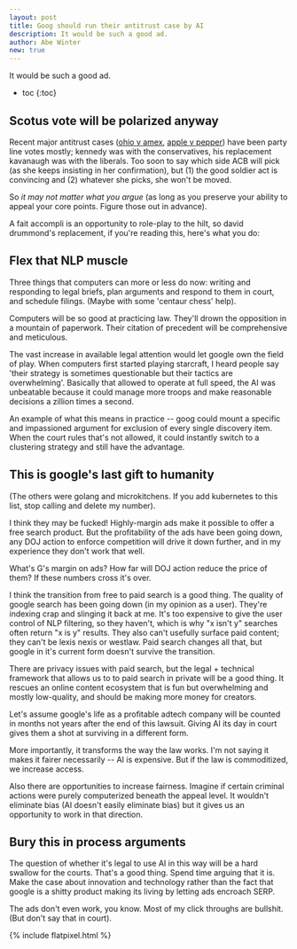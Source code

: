 ```yaml
---
layout: post
title: Goog should run their antitrust case by AI
description: It would be such a good ad.
author: Abe Winter
new: true
---
```


It would be such a good ad.

* toc
{:toc}

## Scotus vote will be polarized anyway

Recent major antitrust cases ([ohio v amex](https://en.wikipedia.org/wiki/Ohio_v._American_Express_Co.), [apple v pepper](https://en.wikipedia.org/wiki/Apple_v_Pepper)) have been party line votes mostly;
kennedy was with the conservatives, his replacement kavanaugh was with the liberals.
Too soon to say which side ACB will pick (as she keeps insisting in her confirmation), but (1) the good soldier act is convincing and (2) whatever she picks, she won't be moved.

So *it may not matter what you argue* (as long as you preserve your ability to appeal your core points. Figure those out in advance).

A fait accompli is an opportunity to role-play to the hilt, so david drummond's replacement, if you're reading this, here's what you do:

## Flex that NLP muscle

Three things that computers can more or less do now:
writing and responding to legal briefs, plan arguments and respond to them in court, and schedule filings.
(Maybe with some 'centaur chess' help).

Computers will be so good at practicing law.
They'll drown the opposition in a mountain of paperwork.
Their citation of precedent will be comprehensive and meticulous.

The vast increase in available legal attention would let google own the field of play.
When computers first started playing starcraft, I heard people say 'their strategy is sometimes questionable but their tactics are overwhelming'.
Basically that allowed to operate at full speed, the AI was unbeatable because it could manage more troops and make reasonable decisions a zillion times a second.

An example of what this means in practice --
goog could mount a specific and impassioned argument for exclusion of every single discovery item.
When the court rules that's not allowed, it could instantly switch to a clustering strategy and still have the advantage.

## This is google's last gift to humanity

(The others were golang and microkitchens. If you add kubernetes to this list, stop calling and delete my number).

I think they may be fucked!
Highly-margin ads make it possible to offer a free search product.
But the profitability of the ads have been going down, any DOJ action to enforce competition will drive it down further, and in my experience they don't work that well.

What's G's margin on ads?
How far will DOJ action reduce the price of them?
If these numbers cross it's over.

I think the transition from free to paid search is a good thing.
The quality of google search has been going down (in my opinion as a user).
They're indexing crap and slinging it back at me.
It's too expensive to give the user control of NLP filtering, so they haven't, which is why "x isn't y" searches often return "x is y" results.
They also can't usefully surface paid content; they can't be lexis nexis or westlaw.
Paid search changes all that, but google in it's current form doesn't survive the transition.

There are privacy issues with paid search, but the legal + technical framework that allows us to to paid search in private will be a good thing.
It rescues an online content ecosystem that is fun but overwhelming and mostly low-quality, and should be making more money for creators.

Let's assume google's life as a profitable adtech company will be counted in months not years after the end of this lawsuit.
Giving AI its day in court gives them a shot at surviving in a different form.

More importantly, it transforms the way the law works.
I'm not saying it makes it fairer necessarily -- AI is expensive.
But if the law is commoditized, we increase access.

Also there are opportunities to increase fairness.
Imagine if certain criminal actions were purely computerized beneath the appeal level.
It wouldn't eliminate bias (AI doesn't easily eliminate bias) but it gives us an opportunity to work in that direction.

## Bury this in process arguments

The question of whether it's legal to use AI in this way will be a hard swallow for the courts.
That's a good thing.
Spend time arguing that it is.
Make the case about innovation and technology rather than the fact that google is a shitty product making its living by letting ads encroach SERP.

The ads don't even work, you know.
Most of my click throughs are bullshit.
(But don't say that in court).

{% include flatpixel.html %}
